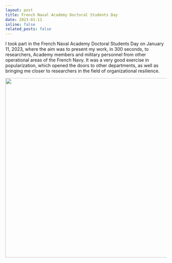 ```yaml
---
layout: post
title: French Naval Academy Doctoral Students Day
date: 2023-01-11
inline: false
related_posts: false
---
```


I took part in the French Naval Academy Doctoral Students Day on January 11, 2023, where the aim was to present my work, in 300 seconds, to researchers, Academy members and military personnel from other operational areas of the French Navy. It was a very good exercise in popularization, which opened the doors to other departments, as well as bringing me closer to researchers in the field of organizational resilience.

<center><img width="560" src="../../assets/img/journee_doctorants_en_2.jpg"></center>